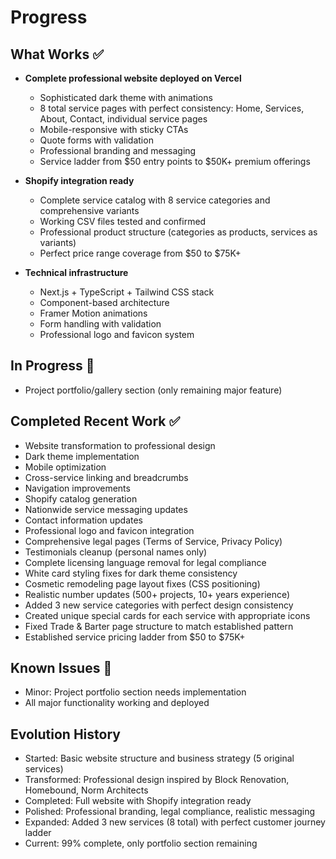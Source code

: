 # Progress

## What Works ✅
- **Complete professional website deployed on Vercel**
  - Sophisticated dark theme with animations
  - 8 total service pages with perfect consistency: Home, Services, About, Contact, individual service pages
  - Mobile-responsive with sticky CTAs
  - Quote forms with validation
  - Professional branding and messaging
  - Service ladder from $50 entry points to $50K+ premium offerings

- **Shopify integration ready**
  - Complete service catalog with 8 service categories and comprehensive variants
  - Working CSV files tested and confirmed
  - Professional product structure (categories as products, services as variants)
  - Perfect price range coverage from $50 to $75K+

- **Technical infrastructure**
  - Next.js + TypeScript + Tailwind CSS stack
  - Component-based architecture
  - Framer Motion animations
  - Form handling with validation
  - Professional logo and favicon system

## In Progress 🔄
- Project portfolio/gallery section (only remaining major feature)

## Completed Recent Work ✅
- Website transformation to professional design
- Dark theme implementation
- Mobile optimization
- Cross-service linking and breadcrumbs
- Navigation improvements
- Shopify catalog generation
- Nationwide service messaging updates
- Contact information updates
- Professional logo and favicon integration
- Comprehensive legal pages (Terms of Service, Privacy Policy)
- Testimonials cleanup (personal names only)
- Complete licensing language removal for legal compliance
- White card styling fixes for dark theme consistency
- Cosmetic remodeling page layout fixes (CSS positioning)
- Realistic number updates (500+ projects, 10+ years experience)
- Added 3 new service categories with perfect design consistency
- Created unique special cards for each service with appropriate icons
- Fixed Trade & Barter page structure to match established pattern
- Established service pricing ladder from $50 to $75K+

## Known Issues 📝
- Minor: Project portfolio section needs implementation
- All major functionality working and deployed

## Evolution History
- Started: Basic website structure and business strategy (5 original services)
- Transformed: Professional design inspired by Block Renovation, Homebound, Norm Architects
- Completed: Full website with Shopify integration ready
- Polished: Professional branding, legal compliance, realistic messaging
- Expanded: Added 3 new services (8 total) with perfect customer journey ladder
- Current: 99% complete, only portfolio section remaining

